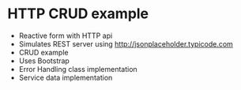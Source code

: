 # HTTP CRUD example

- Reactive form with HTTP api 
- Simulates REST server using http://jsonplaceholder.typicode.com 
- CRUD example
- Uses Bootstrap
- Error Handling class implementation
- Service data implementation
